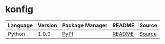 # konfig

|Language|Version|Package Manager|README|Source|
|-|-|-|-|-|
|Python|1.0.0|[PyPI](https://pypi.org/project/leap-workflows-python-sdk/1.0.0)|[README](https://github.com/leap-ai/workflows-sdks/tree/HEAD/sdks/python#readme)|[Source](https://github.com/leap-ai/workflows-sdks/tree/HEAD/sdks/python)|